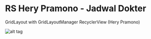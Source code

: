 # RS Hery Pramono - Jadwal Dokter
GridLayout with GridLayoutManager RecyclerView (Hery Pramono)

![alt tag](https://herypramono.my.id/images/mockup-RSHeryPramono.png "RS Hery Pramono")

